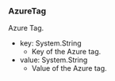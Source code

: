 ### AzureTag
Azure Tag.

- key: System.String
  - Key of the Azure tag.
- value: System.String
  - Value of the Azure tag.
